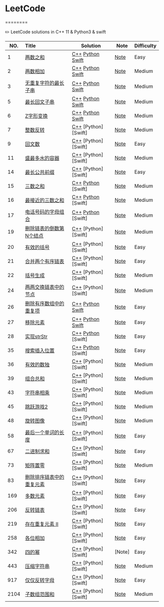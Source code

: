 # LeetCode
========

✏️ LeetCode solutions in C++ 11 &amp; Python3 &amp; swift 

|NO.|Title|Solution|Note|Difficulty|
|---|:----|--------|----|----------|
|1|[两数之和](https://leetcode.com/problems/two-sum)|[C++](001.两数之和/run.cpp) [Python](001.两数之和/run.py) [Swift](001.两数之和/run.swift)|[Note](001.两数之和/README.md)|Easy|
|2|[两数相加](https://leetcode.com/problems/add-two-numbers)|[C++](002.两数相加/run.cpp) [Python](002.两数相加/run.py) [Swift](002.两数相加/run.swift)|[Note](002.两数相加/README.md)|Medium|
|3|[无重复字符的最长子串](https://leetcode-cn.com/problems/longest-substring-without-repeating-characters/)|[C++](003.无重复字符的最长子串/run.cpp) [Python](003.无重复字符的最长子串/run.py) [Swift](003.无重复字符的最长子串/run.swift)|[Note](003.无重复字符的最长子串/README.md)|Medium|
|5|[最长回文子串](https://leetcode-cn.com/problems/longest-palindromic-substring)|[C++](005.最长回文子串/run.cpp) [Python](005.最长回文子串/run.py) [Swift](005.最长回文子串/run.swift)|[Note](005.最长回文子串/README.md)|Medium|
|6|[Z字形变换](https://leetcode-cn.com/problems/zigzag-conversion)|[C++](006.Z字形变换/run.cpp) [Python](006.Z字形变换/run.py) [Swift](006.Z字形变换/run.swift)|[Note](006.Z字形变换/README.md)|Medium|
|7|[整数反转](https://leetcode.cn/problems/reverse-integer)|[C++](007.整数反转/run.cpp) [Python] [Swift]|[Note](007.整数反转/README.md)|Medium|
|9|[回文数](https://leetcode-cn.com/problems/palindrome-number)|[C++](009.回文数/run.cpp) [Python] [Swift]|[Note](009.回文数/README.md)|Easy|
|11|[盛最多水的容器](https://leetcode.cn/problems/container-with-most-water/)|[C++](011.盛最多水的容器/run.cpp) [Python] [Swift]|[Note](011.盛最多水的容器/README.md)|Medium|
|14|[最长公共前缀](https://leetcode.cn/problems/longest-common-prefix)|[C++](014.最长公共前缀/run.cpp) [Python] [Swift]|[Note](014.最长公共前缀/README.md)|Easy|
|15|[三数之和](https://leetcode.cn/problems/3sum/)|[C++](015.三数之和/run.cpp) [Python](015.三数之和/run.py) [Swift]|[Note](015.三数之和/README.md)|Medium|
|16|[最接近的三数之和](https://leetcode.cn/problems/3sum-closest)|[C++](016.最接近的三数之和/run.cpp) [Python](016.最接近的三数之和/run.py) [Swift]|[Note](016.最接近的三数之和/README.md)|Medium|
|17|[电话号码的字母组合](https://leetcode.cn/problems/letter-combinations-of-a-phone-number)|[C++](017.电话号码的字母组合/run.cpp) [Python](017.电话号码的字母组合/run.py) [Swift]|[Note](016.最接近的三数之和/README.md)|Medium|
|19|[删除链表的倒数第N个结点](https://leetcode-cn.com/problems/longest-substring-without-repeating-characters/)|[C++](019.删除链表的倒数第N个结点/run.cpp) [Python] [Swift]|[Note](019.删除链表的倒数第N个结点/README.md)|Medium|
|20|[有效的括号](https://leetcode.cn/problems/valid-parentheses/)|[C++](020.有效的括号/run.cpp) [Python] [Swift]|[Note](021.合并两个有序链表/README.md)|Easy|
|21|[合并两个有序链表](https://leetcode-cn.com/problems/merge-two-sorted-lists)|[C++](021.合并两个有序链表/run.cpp) [Python] [Swift]|[Note](021.合并两个有序链表/README.md)|Easy|
|22|[括号生成](https://leetcode.cn/problems/generate-parentheses/)|[C++](022.括号生成/run.cpp) [Python] [Swift]|[Note](022.括号生成/README.md)|Medium|
|24|[两两交换链表中的节点](https://leetcode-cn.com/problems/merge-two-sorted-lists)|[C++](024.两两交换链表中的节点/run.cpp) [Python] [Swift]|[Note](024.两两交换链表中的节点/README.md)|Medium|
|26|[删除有序数组中的重复项](https://leetcode-cn.com/problems/remove-duplicates-from-sorted-array)|[C++](026.删除有序数组中的重复项/run.cpp) [Python](026.删除有序数组中的重复项/run.py) [Swift](026.删除有序数组中的重复项/run.swift)|[Note](026.删除有序数组中的重复项/README.md)|Easy|
|27|[移除元素](https://leetcode-cn.com/problems/remove-element)|[C++](027.移除元素/run.cpp) [Python](027.移除元素/run.py) [Swift](027.移除元素/run.swift)|[Note](027.移除元素/README.md)|Easy|
|28|[实现strStr](https://leetcode-cn.com/problems/remove-element)|[C++](028.实现strStr/run.cpp) [Python](028.实现strStr/run.py) [Swift]|[Note](028.实现strStr/README.md)|Easy|
|35|[搜索插入位置](https://leetcode.cn/problems/search-insert-position/)|[C++](035.搜索插入位置/run.cpp) [Python](035.搜索插入位置/run.py) [Swift]|[Note](035.搜索插入位置/README.md)|Easy|
|36|[有效的数独](https://leetcode.cn/problems/valid-sudoku/)|[C++](036.有效的数独/run.cpp) [Python] [Swift]|[Note](035.搜索插入位置/README.md)|Medium|
|39|[组合总和](https://leetcode.cn/problems/combination-sum/description/)|[C++](039.组合总和/run.cpp) [Python] [Swift]|[Note](039.组合总和/README.md)|Medium|
|43|[字符串相乘](https://leetcode.cn/problems/multiply-strings/description/)|[C++](043.字符串相乘/run.cpp) [Python] [Swift]|[Note](043.字符串相乘/README.md)|Medium|
|45|[跳跃游戏2](https://leetcode.cn/problems/jump-game-ii/)|[C++](045.跳跃游戏2/run.cpp) [Python] [Swift]|[Note](039.组合总和/README.md)|Medium|
|48|[旋转图像](https://leetcode.cn/problems/rotate-image/)|[C++](036.旋转图像/run.cpp) [Python] [Swift]|[Note](048.旋转图像/README.md)|Medium|
|58|[最后一个单词的长度](https://leetcode.cn/problems/length-of-last-word/)|[C++](058.最后一个单词的长度/run.cpp) [Python] [Swift]|[Note](058.最后一个单词的长度/README.md)|Easy|
|67|[二进制求和](https://leetcode.cn/problems/add-binary/)|[C++](067.二进制求和/run.cpp) [Python] [Swift]|[Note](067.二进制求和/README.md)|Easy|
|73|[矩阵置零](https://leetcode.cn/problems/set-matrix-zeroes/)|[C++](073.矩阵置零/run.cpp) [Python] [Swift]|[Note](073.矩阵置零/README.md)|Medium|
|83|[删除排序链表中的重复元素](https://leetcode-cn.com/problems/remove-duplicates-from-sorted-list)|[C++](083.删除排序链表中的重复元素/run.cpp) [Python] [Swift]|[Note](083.删除排序链表中的重复元素/README.md)|Easy|
|169|[多数元素](https://leetcode.cn/problems/majority-element)|[C++](169.多数元素/run.cpp) [Python] [Swift]|[Note](169.多数元素/README.md)|Easy|
|206|[反转链表](https://leetcode-cn.com/problems/reverse-linked-list)|[C++](206.反转链表/run.cpp) [Python] [Swift]|[Note](206.反转链表/README.md)|Easy|
|219|[存在重复元素 II](https://leetcode.cn/problems/contains-duplicate-ii/)|[C++](219.存在重复元素2/run.cpp) [Python] [Swift]|[Note](219.存在重复元素2/README.md)|Easy|
|258|[各位相加](https://leetcode.cn/problems/add-digits/)|[C++](258.各位相加/run.cpp) [Python] [Swift]|[Note](258.各位相加/README.md)|Easy|
|342|[四的幂](https://leetcode.cn/problems/power-of-four/)|[C++](342.四的幂/run.cpp) [Python] [Swift]|[Note] |Easy|
|443|[压缩字符串](https://leetcode.cn/problems/string-compression/)|[C++](443.压缩字符串/run.cpp) [Python] [Swift]|[Note](443.压缩字符串/README.md)|Medium|
|917|[仅仅反转字母](https://leetcode.cn/problems/reverse-only-letters/)|[C++](917.仅仅反转字母/run.cpp) [Python] [Swift]|[Note](917.仅仅反转字母/README.md)|Easy|
|2104|[子数组范围和](https://leetcode.cn/problems/sum-of-subarray-ranges/)|[C++](2104.子数组范围和/run.cpp) [Python] [Swift]|[Note](2104.子数组范围和/README.md)|Medium|




